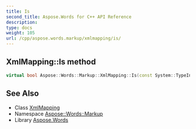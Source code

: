 ```yaml
---
title: Is
second_title: Aspose.Words for C++ API Reference
description: 
type: docs
weight: 105
url: /cpp/aspose.words.markup/xmlmapping/is/
---
```

## XmlMapping::Is method




```cpp
virtual bool Aspose::Words::Markup::XmlMapping::Is(const System::TypeInfo &target) const override
```

## See Also

* Class [XmlMapping](../)
* Namespace [Aspose::Words::Markup](../../)
* Library [Aspose.Words](../../../)
